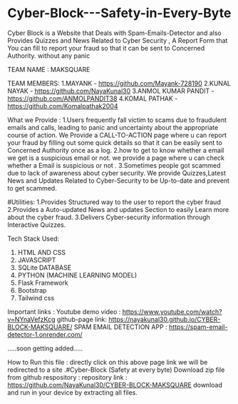 # Cyber-Block---Safety-in-Every-Byte
Cyber Block is a Website that Deals with Spam-Emails-Detector and also Provides Quizzes and News Related to Cyber Security , A Report Form that You can fill to report your fraud so that it can be sent to Concerned Authority. without any panic 


TEAM NAME : MAKSQUARE

TEAM MEMBERS:
1.MAYANK - https://github.com/Mayank-728190
2.KUNAL NAYAK - https://github.com/NayaKunal30
3.ANMOL KUMAR PANDIT - https://github.com/ANMOLPANDIT38
4.KOMAL PATHAK - https://github.com/Komalpathak2004



What we Provide :
1.Users frequently fall victim to scams due to fraudulent emails 
and calls, leading to panic and uncertainty about the appropriate 
course of action.
We Provide a CALL-TO-ACTION page where u can report your fraud by filling out some quick details so that it can be easily sent to Concerned Authority once as a log.
2.how to get to know whether a email we get is a suspicious 
email or not.
we provide a page where u can check whether a Email is suspicious or not .
3.Sometimes people got scammed due to lack of awareness 
about cyber security.
We provide Quizzes,Latest News and Updates Related to Cyber-Security to be Up-to-date and prevent to get scammed.

#Utilities: 1.Provides Structured way to the user to report the cyber fraud
2.Provides a Auto-updated News and updates Section to 
easily Learn more about the cyber fraud.
3.Delivers Cyber-security information through Interactive 
Quizzes.


Tech Stack Used:
1. HTML AND CSS
2. JAVASCRIPT 
3. SQLite DATABASE 
4. PYTHON (MACHINE LEARNING MODEL)
5. Flask Framework
6. Bootstrap
7. Tailwind css


Important links :
Youtube demo video : https://www.youtube.com/watch?v=NYnaVefzKcg
github-page link: https://nayakunal30.github.io/CYBER-BLOCK-MAKSQUARE/
SPAM EMAIL DETECTION APP : https://spam-email-detector-1.onrender.com/



.....soon getting added.....

How to Run this file : 
directly click on this above page link we will be redirected to a site .#Cyber-Block (Safety at every byte)
Download zip file from github respository :
repository link : https://github.com/NayaKunal30/CYBER-BLOCK-MAKSQUARE
download and run in your device by extracting all files.









